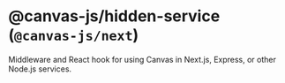 # @canvas-js/hidden-service (`@canvas-js/next`)

Middleware and React hook for using Canvas in Next.js, Express, or other Node.js services.
